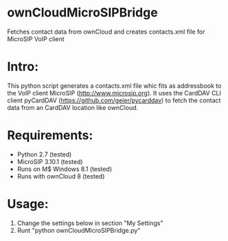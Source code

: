 # ownCloudMicroSIPBridge
Fetches contact data from ownCloud and creates contacts.xml file for MicroSIP VoIP client

# Intro:
This python script generates a contacts.xml file whic fits as addressbook to
the VoIP client MicroSIP (http://www.microsip.org). It uses the CardDAV CLI
client pyCardDAV (https://github.com/geier/pycarddav) to fetch the contact
data from an CardDAV location like ownCloud.

# Requirements:
- Python 2.7 (tested)
- MicroSIP 3.10.1 (tested)
- Runs on M$ Windows 8.1 (tested)
- Runs with ownCloud 8 (tested)

# Usage:
1) Change the settings below in section "My Settings"
2) Runt "python ownCloudMicroSIPBridge.py"
